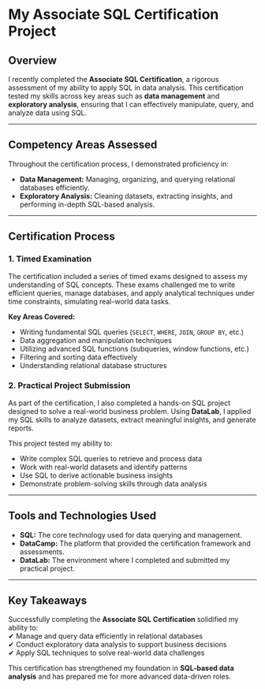# My Associate SQL Certification Project  

## Overview  
I recently completed the **Associate SQL Certification**, a rigorous assessment of my ability to apply SQL in data analysis. This certification tested my skills across key areas such as **data management** and **exploratory analysis**, ensuring that I can effectively manipulate, query, and analyze data using SQL.  

---

## Competency Areas Assessed  

Throughout the certification process, I demonstrated proficiency in:  

- **Data Management:** Managing, organizing, and querying relational databases efficiently.  
- **Exploratory Analysis:** Cleaning datasets, extracting insights, and performing in-depth SQL-based analysis.  

---

## Certification Process  

### 1. Timed Examination  
The certification included a series of timed exams designed to assess my understanding of SQL concepts. These exams challenged me to write efficient queries, manage databases, and apply analytical techniques under time constraints, simulating real-world data tasks.  

**Key Areas Covered:**  
- Writing fundamental SQL queries (`SELECT`, `WHERE`, `JOIN`, `GROUP BY`, etc.)  
- Data aggregation and manipulation techniques  
- Utilizing advanced SQL functions (subqueries, window functions, etc.)  
- Filtering and sorting data effectively  
- Understanding relational database structures  

### 2. Practical Project Submission  
As part of the certification, I also completed a hands-on SQL project designed to solve a real-world business problem. Using **DataLab**, I applied my SQL skills to analyze datasets, extract meaningful insights, and generate reports.  

This project tested my ability to:  
- Write complex SQL queries to retrieve and process data  
- Work with real-world datasets and identify patterns  
- Use SQL to derive actionable business insights  
- Demonstrate problem-solving skills through data analysis  

---

## Tools and Technologies Used  
- **SQL:** The core technology used for data querying and management.  
- **DataCamp:** The platform that provided the certification framework and assessments.  
- **DataLab:** The environment where I completed and submitted my practical project.  

---

## Key Takeaways  
Successfully completing the **Associate SQL Certification** solidified my ability to:  
✔ Manage and query data efficiently in relational databases  
✔ Conduct exploratory data analysis to support business decisions  
✔ Apply SQL techniques to solve real-world data challenges  

This certification has strengthened my foundation in **SQL-based data analysis** and has prepared me for more advanced data-driven roles.  
